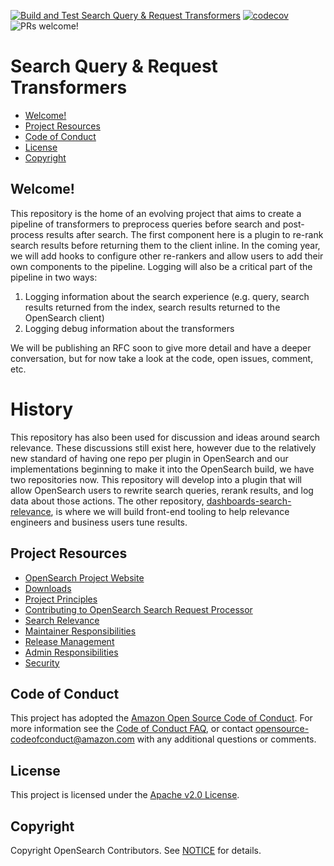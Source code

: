 [![Build and Test Search Query & Request Transformers](https://github.com/opensearch-project/search-processor/actions/workflows/CI.yml/badge.svg)](https://github.com/opensearch-project/search-processor/actions/workflows/CI.yml)
[![codecov](https://codecov.io/gh/opensearch-project/search-processor/branch/main/graph/badge.svg?token=PYQO2GW39S)](https://codecov.io/gh/opensearch-project/search-processor)
![PRs welcome!](https://img.shields.io/badge/PRs-welcome!-success)

# Search Query & Request Transformers
- [Welcome!](#welcome)
- [Project Resources](#project-resources)
- [Code of Conduct](#code-of-conduct)
- [License](#license)
- [Copyright](#copyright)

## Welcome!
This repository is the home of an evolving project that aims to create a pipeline of transformers to preprocess queries before search and post-process results after search. The first component here is a plugin to re-rank search results before returning them to the client inline. In the coming year, we will add hooks to configure other re-rankers and allow users to add their own components to the pipeline. Logging will also be a critical part of the pipeline in two ways: 
1. Logging information about the search experience (e.g. query, search results returned from the index, search results returned to the OpenSearch client) 
1. Logging debug information about the transformers

We will be publishing an RFC soon to give more detail and have a deeper conversation, but for now take a look at the code, open issues, comment, etc.

# History
This repository has also been used for discussion and ideas around search relevance. These discussions still exist here, however due to the relatively new standard of having one repo per plugin in OpenSearch and our implementations beginning to make it into the OpenSearch build, we have two repositories now. This repository will develop into a plugin that will allow OpenSearch users to rewrite search queries, rerank results, and log data about those actions. The other repository, [dashboards-search-relevance](https://www.github.com/opensearch-projects/dashboards-search-relevance), is where we will build front-end tooling to help relevance engineers and business users tune results. 


## Project Resources

* [OpenSearch Project Website](https://opensearch.org/)
* [Downloads](https://opensearch.org/downloads.html)
* [Project Principles](https://opensearch.org/#principles)
* [Contributing to OpenSearch Search Request Processor](CONTRIBUTING.md)
* [Search Relevance](RELEVANCE.md)
* [Maintainer Responsibilities](MAINTAINERS.md)
* [Release Management](RELEASING.md)
* [Admin Responsibilities](ADMINS.md)
* [Security](SECURITY.md)


## Code of Conduct

This project has adopted the [Amazon Open Source Code of Conduct](CODE_OF_CONDUCT.md). For more information see the [Code of Conduct FAQ](https://aws.github.io/code-of-conduct-faq), or contact [opensource-codeofconduct@amazon.com](mailto:opensource-codeofconduct@amazon.com) with any additional questions or comments.

## License

This project is licensed under the [Apache v2.0 License](LICENSE).

## Copyright

Copyright OpenSearch Contributors. See [NOTICE](NOTICE) for details.

